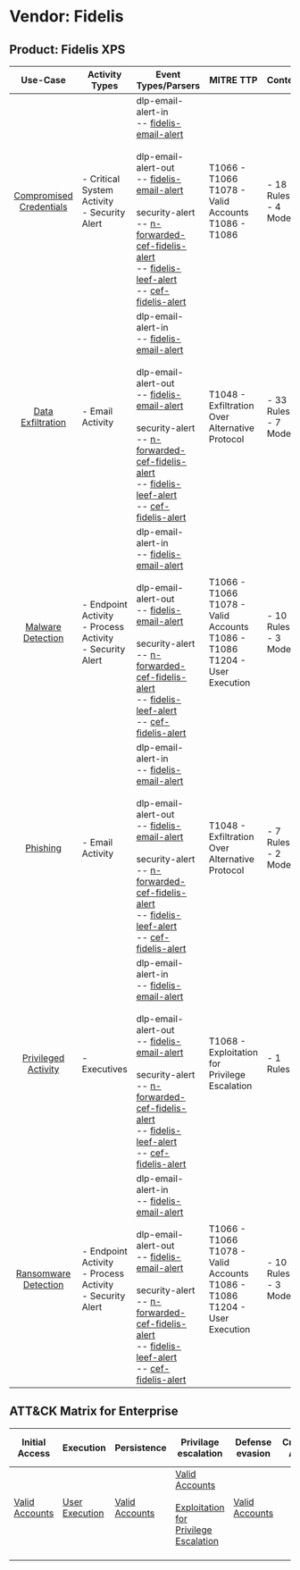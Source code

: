 Vendor: Fidelis
===============
Product: Fidelis XPS
--------------------
|                                 Use-Case                                  | Activity Types                                                | Event Types/Parsers                                                                                                                                                                                                                                                                                                                                                                                                                                                                            | MITRE TTP                                                                              | Content                    |
|:-------------------------------------------------------------------------:| ------------------------------------------------------------- | ---------------------------------------------------------------------------------------------------------------------------------------------------------------------------------------------------------------------------------------------------------------------------------------------------------------------------------------------------------------------------------------------------------------------------------------------------------------------------------------------- | -------------------------------------------------------------------------------------- | -------------------------- |
| [Compromised Credentials](../UseCases/usecase_compromised_credentials.md) | - Critical System Activity<br>- Security Alert                |  dlp-email-alert-in<br> -- [fidelis-email-alert](../Parsers/parserContent_fidelis-email-alert.md)<br><br> dlp-email-alert-out<br> -- [fidelis-email-alert](../Parsers/parserContent_fidelis-email-alert.md)<br><br> security-alert<br> -- [n-forwarded-cef-fidelis-alert](../Parsers/parserContent_n-forwarded-cef-fidelis-alert.md)<br> -- [fidelis-leef-alert](../Parsers/parserContent_fidelis-leef-alert.md)<br> -- [cef-fidelis-alert](../Parsers/parserContent_cef-fidelis-alert.md)<br> | T1066 - T1066<br>T1078 - Valid Accounts<br>T1086 - T1086<br>                           |  - 18 Rules<br> - 4 Models |
|       [Data Exfiltration](../UseCases/usecase_data_exfiltration.md)       | - Email Activity                                              |  dlp-email-alert-in<br> -- [fidelis-email-alert](../Parsers/parserContent_fidelis-email-alert.md)<br><br> dlp-email-alert-out<br> -- [fidelis-email-alert](../Parsers/parserContent_fidelis-email-alert.md)<br><br> security-alert<br> -- [n-forwarded-cef-fidelis-alert](../Parsers/parserContent_n-forwarded-cef-fidelis-alert.md)<br> -- [fidelis-leef-alert](../Parsers/parserContent_fidelis-leef-alert.md)<br> -- [cef-fidelis-alert](../Parsers/parserContent_cef-fidelis-alert.md)<br> | T1048 - Exfiltration Over Alternative Protocol<br>                                     |  - 33 Rules<br> - 7 Models |
|       [Malware Detection](../UseCases/usecase_malware_detection.md)       | - Endpoint Activity<br>- Process Activity<br>- Security Alert |  dlp-email-alert-in<br> -- [fidelis-email-alert](../Parsers/parserContent_fidelis-email-alert.md)<br><br> dlp-email-alert-out<br> -- [fidelis-email-alert](../Parsers/parserContent_fidelis-email-alert.md)<br><br> security-alert<br> -- [n-forwarded-cef-fidelis-alert](../Parsers/parserContent_n-forwarded-cef-fidelis-alert.md)<br> -- [fidelis-leef-alert](../Parsers/parserContent_fidelis-leef-alert.md)<br> -- [cef-fidelis-alert](../Parsers/parserContent_cef-fidelis-alert.md)<br> | T1066 - T1066<br>T1078 - Valid Accounts<br>T1086 - T1086<br>T1204 - User Execution<br> |  - 10 Rules<br> - 3 Models |
|                [Phishing](../UseCases/usecase_phishing.md)                | - Email Activity                                              |  dlp-email-alert-in<br> -- [fidelis-email-alert](../Parsers/parserContent_fidelis-email-alert.md)<br><br> dlp-email-alert-out<br> -- [fidelis-email-alert](../Parsers/parserContent_fidelis-email-alert.md)<br><br> security-alert<br> -- [n-forwarded-cef-fidelis-alert](../Parsers/parserContent_n-forwarded-cef-fidelis-alert.md)<br> -- [fidelis-leef-alert](../Parsers/parserContent_fidelis-leef-alert.md)<br> -- [cef-fidelis-alert](../Parsers/parserContent_cef-fidelis-alert.md)<br> | T1048 - Exfiltration Over Alternative Protocol<br>                                     |  - 7 Rules<br> - 2 Models  |
|     [Privileged Activity](../UseCases/usecase_privileged_activity.md)     | - Executives                                                  |  dlp-email-alert-in<br> -- [fidelis-email-alert](../Parsers/parserContent_fidelis-email-alert.md)<br><br> dlp-email-alert-out<br> -- [fidelis-email-alert](../Parsers/parserContent_fidelis-email-alert.md)<br><br> security-alert<br> -- [n-forwarded-cef-fidelis-alert](../Parsers/parserContent_n-forwarded-cef-fidelis-alert.md)<br> -- [fidelis-leef-alert](../Parsers/parserContent_fidelis-leef-alert.md)<br> -- [cef-fidelis-alert](../Parsers/parserContent_cef-fidelis-alert.md)<br> | T1068 - Exploitation for Privilege Escalation<br>                                      |  - 1 Rules<br>             |
|    [Ransomware Detection](../UseCases/usecase_ransomware_detection.md)    | - Endpoint Activity<br>- Process Activity<br>- Security Alert |  dlp-email-alert-in<br> -- [fidelis-email-alert](../Parsers/parserContent_fidelis-email-alert.md)<br><br> dlp-email-alert-out<br> -- [fidelis-email-alert](../Parsers/parserContent_fidelis-email-alert.md)<br><br> security-alert<br> -- [n-forwarded-cef-fidelis-alert](../Parsers/parserContent_n-forwarded-cef-fidelis-alert.md)<br> -- [fidelis-leef-alert](../Parsers/parserContent_fidelis-leef-alert.md)<br> -- [cef-fidelis-alert](../Parsers/parserContent_cef-fidelis-alert.md)<br> | T1066 - T1066<br>T1078 - Valid Accounts<br>T1086 - T1086<br>T1204 - User Execution<br> |  - 10 Rules<br> - 3 Models |

ATT&CK Matrix for Enterprise
----------------------------
| Initial Access                                                      | Execution                                                           | Persistence                                                         | Privilage escalation                                                                                                                                          | Defense evasion                                                     | Credential Access | Discovery | Lateral Movement | Collection | Command and Control | Exfiltration                                                                                | Impact |
| ------------------------------------------------------------------- | ------------------------------------------------------------------- | ------------------------------------------------------------------- | ------------------------------------------------------------------------------------------------------------------------------------------------------------- | ------------------------------------------------------------------- | ----------------- | --------- | ---------------- | ---------- | ------------------- | ------------------------------------------------------------------------------------------- | ------ |
| [Valid Accounts](https://attack.mitre.org/techniques/T1078)<br><br> | [User Execution](https://attack.mitre.org/techniques/T1204)<br><br> | [Valid Accounts](https://attack.mitre.org/techniques/T1078)<br><br> | [Valid Accounts](https://attack.mitre.org/techniques/T1078)<br><br>[Exploitation for Privilege Escalation](https://attack.mitre.org/techniques/T1068)<br><br> | [Valid Accounts](https://attack.mitre.org/techniques/T1078)<br><br> |                   |           |                  |            |                     | [Exfiltration Over Alternative Protocol](https://attack.mitre.org/techniques/T1048)<br><br> |        |
